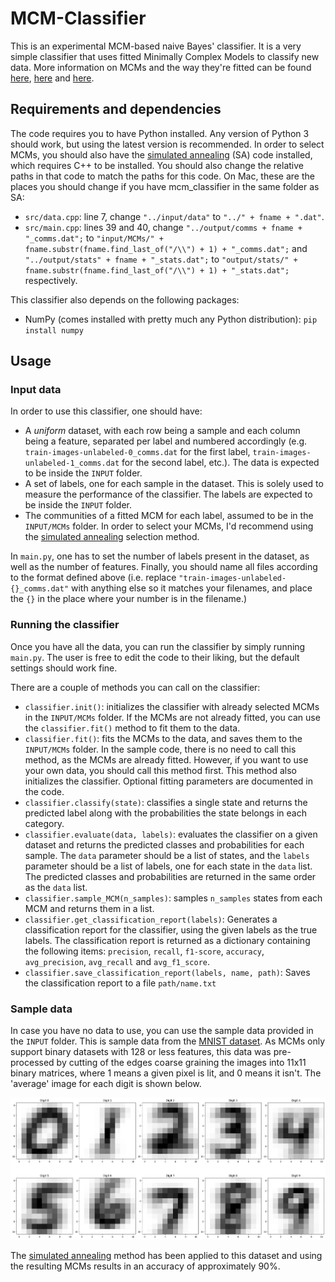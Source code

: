 # MCM-Classifier
This is an experimental MCM-based naive Bayes' classifier. It is a very simple classifier that uses fitted Minimally Complex Models to classify new data. More information on MCMs and the way they're fitted can be found [here](https://github.com/clelidm/MinCompSpin), [here](https://github.com/clelidm/MinCompSpin_Greedy) and [here](https://github.com/ebokai/MinCompSpin_SimulatedAnnealing).

## Requirements and dependencies
The code requires you to have Python installed. Any version of Python 3 should work, but using the latest version is recommended. In order to select MCMs, you should also have the [simulated annealing](https://github.com/ebokai/MinCompSpin_SimulatedAnnealing) (SA) code installed, which requires C++ to be installed. You should also change the relative paths in that code to match the paths for this code. On Mac, these are the places you should change if you have mcm_classifier in the same folder as SA:
- `src/data.cpp`: line 7, change `"../input/data"` to `"../" + fname + ".dat"`.
- `src/main.cpp`: lines 39 and 40, change `"../output/comms + fname + "_comms.dat";` to `"input/MCMs/" + fname.substr(fname.find_last_of("/\\") + 1) + "_comms.dat";` and `"../output/stats" + fname + "_stats.dat";` to `"output/stats/" + fname.substr(fname.find_last_of("/\\") + 1) + "_stats.dat";` respectively.

This classifier also depends on the following packages:
- NumPy (comes installed with pretty much any Python distribution): `pip install numpy`
## Usage
### Input data
In order to use this classifier, one should have:
- A *uniform* dataset, with each row being a sample and each column being a feature, separated per label and numbered accordingly (e.g. `train-images-unlabeled-0_comms.dat` for the first label, `train-images-unlabeled-1_comms.dat` for the second label, etc.). The data is expected to be inside the `INPUT` folder.
- A set of labels, one for each sample in the dataset. This is solely used to measure the performance of the classifier. The labels are expected to be inside the `INPUT` folder.
- The communities of a fitted MCM for each label, assumed to be in the `INPUT/MCMs` folder. In order to select your MCMs, I'd recommend using the [simulated annealing](https://github.com/ebokai/MinCompSpin_SimulatedAnnealing) selection method.

In `main.py`, one has to set the number of labels present in the dataset, as well as the number of features. Finally, you should name all files according to the format defined above (i.e. replace `"train-images-unlabeled-{}_comms.dat"` with anything else so it matches your filenames, and place the `{}` in the place where your number is in the filename.)

### Running the classifier
Once you have all the data, you can run the classifier by simply running `main.py`. The user is free to edit the code to their liking, but the default settings should work fine.

There are a couple of methods you can call on the classifier:
- `classifier.init()`: initializes the classifier with already selected MCMs in the `INPUT/MCMs` folder. If the MCMs are not already fitted, you can use the `classifier.fit()` method to fit them to the data.
- `classifier.fit()`: fits the MCMs to the data, and saves them to the `INPUT/MCMs` folder. In the sample code, there is no need to call this method, as the MCMs are already fitted. However, if you want to use your own data, you should call this method first. This method also initializes the classifier. Optional fitting parameters are documented in the code.
- `classifier.classify(state)`: classifies a single state and returns the predicted label along with the probabilities the state belongs in each category.
- `classifier.evaluate(data, labels)`: evaluates the classifier on a given dataset and returns the predicted classes and probabilities for each sample. The `data` parameter should be a list of states, and the `labels` parameter should be a list of labels, one for each state in the `data` list. The predicted classes and probabilities are returned in the same order as the `data` list.
- `classifier.sample_MCM(n_samples)`: samples `n_samples` states from each MCM and returns them in a list.
- `classifier.get_classification_report(labels)`: Generates a classification report for the classifier, using the given labels as the true labels. The classification report is returned as a dictionary containing the following items: `precision`, `recall`, `f1-score`, `accuracy`, `avg_precision`, `avg_recall` and `avg_f1_score`.
- `classifier.save_classification_report(labels, name, path)`: Saves the classification report to a file `path/name.txt`

### Sample data
In case you have no data to use, you can use the sample data provided in the `INPUT` folder.
This is sample data from the [MNIST dataset](http://yann.lecun.com/exdb/mnist/). As MCMs only support binary datasets with 128 or less features, this data was pre-processed by cutting of the edges coarse graining the images into 11x11 binary matrices, where 1 means a given pixel is lit, and 0 means it isn't. The 'average' image for each digit is shown below.

![](figures/compressed-mnist.png)

The [simulated annealing](https://github.com/ebokai/MinCompSpin_SimulatedAnnealing) method has been applied to this dataset and using the resulting MCMs results in an accuracy of approximately 90%.